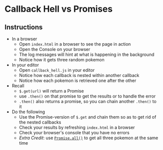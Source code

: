 # Callback Hell vs Promises

## Instructions

- In a browser
  - Open `index.html` in a browser to see the page in action
  - Open the Console on your browser
  - The log messages will hint at what is happening in the background
  - Notice how it gets three random pokemon
- In your editor
  - Open `callback_hell.js` in your editor
  - Notice how each callback is nested within another callback
  - Notice how each pokemon is retrieved one after the other
- Recall
  - `$.get(url)` will return a Promise
  - use `.then()` on that promise to get the results or to handle the error
  - `.then()` also returns a promise, so you can chain another `.then()` to it
- Do the following
  - Use the Promise-version of `$.get` and chain them so as to get rid of the nested callbacks
  - Check your results by refreshing `index.html` in a browser
  - Check your browser's console that you have no errors
  - _Extra Credit_: use [`Promise.all()`][Promise.all doc] to get all three pokemon at the same time

[Promise.all doc]: https://developer.mozilla.org/en-US/docs/Web/JavaScript/Reference/Global_Objects/Promise/all
